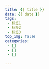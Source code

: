 ```yaml
---
title: {{ title }}
date: {{ date }}
tags:
 - 标签1
 - 标签2
 - 标签3
top_img: false
categories:
 - []
 - []
 - []

---
```

